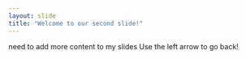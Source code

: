 ```yaml
---
layout: slide
title: "Welcome to our second slide!"
---
```

need to add more content to my slides
Use the left arrow to go back!
